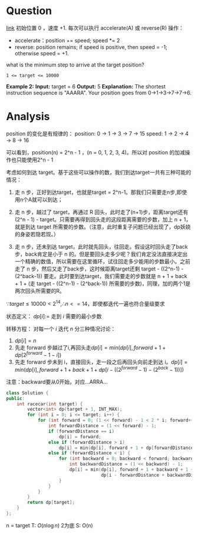 # Question
[link](https://leetcode-cn.com/problems/race-car/)
初始位置 0 ，速度 +1. 每次可以执行 accelerate(A) 或 reverse(R) 操作：
- accelerate：position += speed; speed \*= 2
- reverse: position remains; if speed is positive, then speed = -1; otherwise speed = +1.

what is the minimum step to arrive at the target position?

`1 <= target <= 10000`

**Example 2:**
**Input:** 
target = 6
**Output:** 5
**Explanation:** 
The shortest instruction sequence is "AAARA".
Your position goes from 0->1->3->7->7->6.
# Analysis
position 的变化是有规律的：
position: 0 -> 1 -> 3 -> 7 -> 15 
   speed: 1 -> 2 -> 4 -> 8 -> 16

可以看到，position(n) = 2^n - 1 ，(n = 0, 1, 2, 3, 4)。所以对 position 的加减操作也只能使用2^n - 1

考虑如何到达 target。基于这些可以操作的数，我们到达target一共有三种可能的情况：

1. 走 n 步，正好到达target，也就是target = 2^n-1。那我们只需要走n步,即使用n个A就可以到达；

2. 走 n 步，越过了 target，再通过 R 回头，此时走了(n+1)步，距离target还有 (2^n - 1) - target。只需要再得到回头走的这段距离需要的步数，加上 n + 1，就是到达 target 所需要的步数。（注意，此时重复子问题已经出现了，dp妖娆的身姿若隐若现。）

3. 走 n 步，还未到达 target，此时就先回头，往回走。假设这时回头走了back步，back肯定是小于 n 的。但是要回头走多少呢？我们肯定没法直接决定出一个精确的数值，所以需要在这里循环，试往回走多少能用的步数最小。之前走了 n 步，然后又走了back步，这时候距离target还剩 target - ((2^n-1) - (2^back-1)) 要走。此时要到达target，我们需要走的步数就是 n + 1 + back + 1 + (走 target - ((2^n-1) - (2^back-1)) 所需要的步数)，同理，加的两个1是两次回头所需要的R。


$\because target \leq 10000 < 2^{14},\therefore n <= 14$，即使都迭代一遍也符合量级要求

状态定义：
$dp[i]:=$ 走到 $i$ 需要的最小步数

转移方程：
对每一个 $i$ 迭代 $n$
分三种情况讨论：
1. $dp[i]=n$
2. 先走 forward 步越过了i,再回头走$dp[i] = min(dp[i], forward + 1 + dp[2^{forward} - 1 - i])$
3. 先走 forward 步未到 i，直接回头，走一段之后再回头向前走到达 i。$dp[i] = min(dp[i], forward + 1 + back + 1 + dp[i - ((2^{forward}-1)-(2^{back}-1))])$

注意：backward要从0开始，对应...ARRA...
```cpp
class Solution {
public:
    int racecar(int target) {
        vector<int> dp(target + 1, INT_MAX);
        for (int i = 0; i <= target; i++) {
            for (int forward = 0; (1 << forward) - 1 < 2 * i; forward++) {
                int forwardDistance = (1 << forward) - 1;
                if (forwardDistance == i) 
                    dp[i] = forward;
                else if (forwardDistance > i)
                    dp[i] = min(dp[i], forward + 1 + dp[forwardDistance - i]);
                else if (forwardDistance < i) {
                    for (int backward = 0; backward < forward; backward++) {
                        int backwardDistance = (1 << backward) - 1;
                        dp[i] = min(dp[i], forward + 1 + backward + 1 + 
                                    dp[i - forwardDistance + backwardDistance]); 
                    }
                }
            }
        }
        return dp[target];
    }
};
```
n = target
T: $O(n\log n)$ 2为底
S: O(n)
